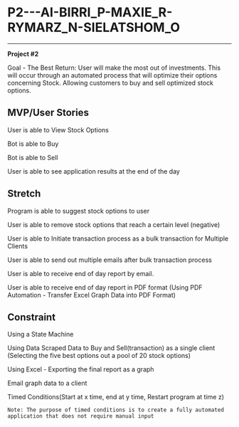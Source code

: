 # P2---AI-BIRRI_P-MAXIE_R-RYMARZ_N-SIELATSHOM_O
------------------------------------------------

**Project #2**

Goal - The Best Return: User will make the most out of investments. 
This will occur through an automated process that will optimize their options concerning Stock.
Allowing customers to buy and sell optimized stock options.

**MVP/User Stories**
--------------
User is able to View Stock Options

Bot is able to Buy

Bot is able to Sell

User is able to see application results at the end of the day

**Stretch**
--------------
Program is able to suggest stock options to user

User is able to remove stock options that reach a certain level (negative)

User is able to Initiate transaction process as a bulk transaction for Multiple Clients

User is able to send out multiple emails after bulk transaction process

User is able to receive end of day report by email.

User is able to receive end of day report in PDF format (Using PDF Automation - Transfer Excel Graph Data into PDF Format)

**Constraint**
--------------
Using a State Machine

Using Data Scraped Data to Buy and Sell(transaction) as a single client (Selecting the five best options out a pool of 20 stock options)

Using Excel - Exporting the final report as a graph

Email graph data to a client 

Timed Conditions(Start at x time, end at y time, Restart program at time z)

	Note: The purpose of timed conditions is to create a fully automated application that does not require manual input

